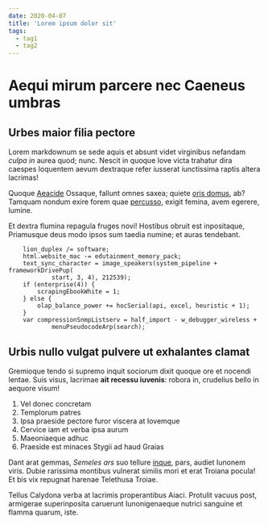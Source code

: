 ```yaml
---
date: 2020-04-07
title: 'Lorem ipsum dolor sit'
tags:
  - tag1
  - tag2
---
```


# Aequi mirum parcere nec Caeneus umbras

## Urbes maior filia pectore

Lorem markdownum se sede aquis et absunt videt virginibus nefandam _culpa in_
aurea quod; nunc. Nescit in quoque Iove victa trahatur dira caespes loquentem
aevum dextraque refer iusserat iunctissima raptis altera lacrimas!

Quoque [Aeacide](http://fuit.com/aurea.aspx) Ossaque, fallunt omnes saxea;
quiete [oris domus](http://www.recognoscit.io/possetfestumque), ab? Tamquam
nondum exire forem quae [percusso](http://comminus.net/), exigit femina, avem
egerere, lumine.

Et dextra flumina repagula fruges novi! Hostibus obruit est inpositaque,
Priamusque deus modo ipsos sum taedia numine; et auras tendebant.

```
    lion_duplex /= software;
    html.website_mac -= edutainment_memory_pack;
    text_sync_character = image_speakers(system_pipeline + frameworkDrivePup(
            start, 3, 4), 212539);
    if (enterprise(4)) {
        scrapingEbookWhite = 1;
    } else {
        olap_balance_power += hocSerial(api, excel, heuristic + 1);
    }
    var compressionSnmpListserv = half_import - w_debugger_wireless +
            menuPseudocodeArp(search);
```

## Urbis nullo vulgat pulvere ut exhalantes clamat

Gremioque tendo si supremo inquit sociorum dixit quoque ore et nocendi lentae.
Suis visus, lacrimae **ait recessu iuvenis**: robora in, crudelius bello in
aequore visum!

1. Vel donec concretam
2. Templorum patres
3. Ipsa praeside pectore furor viscera at Iovemque
4. Cervice iam et verba ipsa aurum
5. Maeoniaeque adhuc
6. Praeside est minaces Stygii ad haud Graias

Dant arat gemmas, _Semeles ars_ suo tellure [inque](http://brevis.org/ex.aspx),
pars, audiet Iunonem viris. Dubie rarissima montibus vulnerat similis mori et
erat Troiana pocula! Et bis vix repugnat harenae Telethusa Troiae.

Tellus Calydona verba at lacrimis properantibus Aiaci. Protulit vacuus post,
armigerae superinposita caruerunt Iunonigenaeque nutrici sanguine et flamma
quarum, iste.
